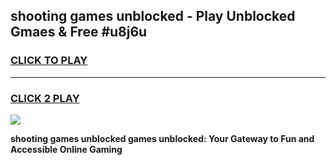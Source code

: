 
## shooting games unblocked - Play Unblocked Gmaes & Free #u8j6u
<h3>
<a href="https://news.freeplayer.one?title=shooting_games_unblocked&ref=03M">CLICK TO PLAY</a></h3>
<hr>

<h3>
<a href="https://news.freeplayer.one?title=shooting_games_unblocked&ref=03M">CLICK 2 PLAY</a>
  
</h3>

<a href="https://news.freeplayer.one?title=shooting_games_unblocked&ref=03M"><img src="https://clearcache.store/games.png"></a>


**shooting games unblocked games unblocked: Your Gateway to Fun and Accessible Online Gaming**
